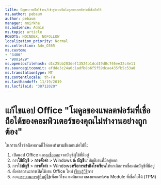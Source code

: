 ```yaml
---
title: ปัญหาการเปิดใช้งาน/เข้าสู่ระบบในโมดูลแพลตฟอร์มที่เชื่อถือได้
ms.author: pebaum
author: pebaum
manager: mnirkhe
ms.audience: Admin
ms.topic: article
ROBOTS: NOINDEX, NOFOLLOW
localization_priority: Normal
ms.collection: Adm_O365
ms.custom:
- "3406"
- "9001429"
ms.openlocfilehash: d1c25bb283def13524b1dcd19d0c746ee32c4e11
ms.sourcegitcommit: efdde3c24a0c1adfb8b6f5f59dcae435fb5c53a8
ms.translationtype: MT
ms.contentlocale: th-TH
ms.lasthandoff: 11/19/2019
ms.locfileid: "38712020"
---
```

# <a name="fixing-the-office-apps-your-computers-trusted-platform-module-is-not-functioning-properly-message"></a>แก้ไขแอป Office "โมดูลของแพลตฟอร์มที่เชื่อถือได้ของคอมพิวเตอร์ของคุณไม่ทำงานอย่างถูกต้อง"

ในการแก้ไขข้อผิดพลาดนี้ให้ลองทำตามขั้นตอนต่อไปนี้:

1. เปิดแอป Office และ[ลงชื่อออก](https://support.office.com/article/5a20dc11-47e9-4b6f-945d-478cb6d92071)จากบัญชีผู้ใช้ที่มีอยู่   
2. การ**ใช้บัญชี** > **การตั้งค่า** > Windows **& บัญชี**นำบัญชีงานที่มีอยู่ออก 
3. การใช้**บัญชี** > **การตั้งค่า** > Windows**หรือการเข้าถึงโรงเรียน**ให้ยกเลิกการเชื่อมต่อบัญชีที่มีอยู่ 
4. ตั้งค่าสถานะการเปิดใช้งาน Office ใหม่ [เรียนรู้วิธี](https://docs.microsoft.com/office365/troubleshoot/activation/reset-office-365-proplus-activation-state
)การ
5. ลอง[กระบวนการกู้คืนผู้ใช้](https://docs.microsoft.com/office365/troubleshoot/administration/connection-issue-when-sign-in-office-2016#symptom-2)เพื่อแก้ไขความล้มเหลวของแพลตฟอร์ม Module ที่เชื่อถือได้ (TPM)